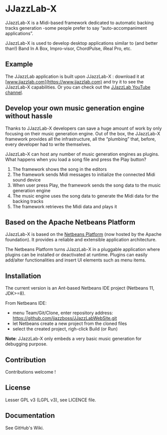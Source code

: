 # JJazzLab-X

JJazzLab-X is a Midi-based framework dedicated to automatic backing tracks generation -some people prefer to say “auto-accompaniment applications”. 

JJazzLab-X is used to develop desktop applications similar to (and better than!) Band In A Box, Impro-visor, ChordPulse, iReal Pro, etc. 

## Example

The JJazzLab application is built upon JJazzLab-X : download it at [www.jjazzlab.com](https://www.jjazzlab.com) and try it to see the JJazzLab-X capabilities. Or you can check out the [JJazzLab YouTube channel](https://www.youtube.com/channel/UC0L3SwjY6bhTj6jsbOYzzAw).

## Develop your own music generation engine without hassle

Thanks to JJazzLab-X developers can save a huge amount of work by only focusing on their music generation engine. Out of the box, the JJazzLab-X framework provides all the infrastructure, all the “plumbing” that, before, every developer had to write themselves. 

JJazzLab-X can host any number of music generation engines as plugins. What happens when you load a song file and press the Play button?

1. The framework shows the song in the editors
2. The framework sends Midi messages to initialize the connected Midi sound device
3. When user press Play, the framework sends the song data to the music generation engine
4. The music engine uses the song data to generate the Midi data for the backing tracks
5. The framework retrieves the Midi data and plays it

## Based on the Apache Netbeans Platform 

JJazzLab-X is based on the [Netbeans Platform](https://netbeans.org/features/platform/features.html) (now hosted by the Apache foundation). It provides a reliable and extensible application architecture.

The Netbeans Platform turns JJazzLab-X in a pluggable application where plugins can be installed or deactivated at runtime. Plugins can easily add/alter functionalities and insert UI elements such as menu items.

## Installation

The current version is an Ant-based Netbeans IDE project (Netbeans 11, JDK>=8).

From Netbeans IDE:
- menu Team/Git/Clone, enter repository address: https://github.com/jjazzboss/JJazzLabWebSite.git
- let Netbeans create a new project from the cloned files
- select the created project, righ-click Build (or Run)

**Note**: JJazzLab-X only embeds a very basic music generation for debugging purpose.

## Contribution

Contributions welcome !

## License

Lesser GPL v3 (LGPL v3), see LICENCE file.

## Documentation 
See GitHub's Wiki.
